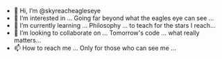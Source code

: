 - 👋 Hi, I’m @skyreacheagleseye
- 👀 I’m interested in ... Going far beyond what the eagles eye can see ...
- 🌱 I’m currently learning ...  Philosophy ... to teach for the stars I reach...
- 💞️ I’m looking to collaborate on ... Tomorrow's code ... what really matters...
- 📫 How to reach me ... Only for those who can see me ...

<!---
skyreacheagleseye/skyreacheagleseye is a ✨ special ✨ repository because its `README.md` (this file) appears on your GitHub profile.
You can click the Preview link to take a look at your changes.
--->
